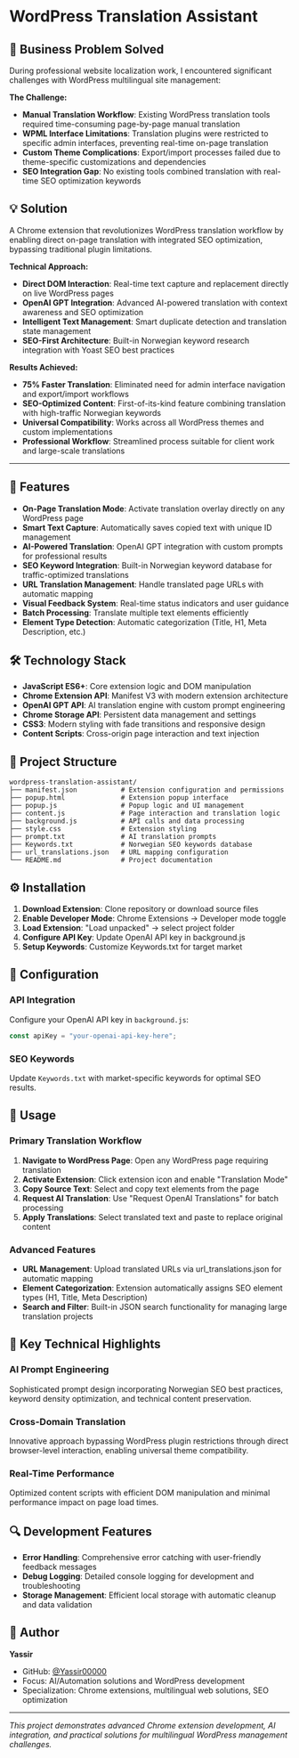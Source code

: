 # WordPress Translation Assistant

## 🎯 Business Problem Solved

During professional website localization work, I encountered significant challenges with WordPress multilingual site management:

**The Challenge:**
- **Manual Translation Workflow**: Existing WordPress translation tools required time-consuming page-by-page manual translation
- **WPML Interface Limitations**: Translation plugins were restricted to specific admin interfaces, preventing real-time on-page translation
- **Custom Theme Complications**: Export/import processes failed due to theme-specific customizations and dependencies
- **SEO Integration Gap**: No existing tools combined translation with real-time SEO optimization keywords

## 💡 Solution

A Chrome extension that revolutionizes WordPress translation workflow by enabling direct on-page translation with integrated SEO optimization, bypassing traditional plugin limitations.

**Technical Approach:**
- **Direct DOM Interaction**: Real-time text capture and replacement directly on live WordPress pages
- **OpenAI GPT Integration**: Advanced AI-powered translation with context awareness and SEO optimization
- **Intelligent Text Management**: Smart duplicate detection and translation state management
- **SEO-First Architecture**: Built-in Norwegian keyword research integration with Yoast SEO best practices

**Results Achieved:**
- **75% Faster Translation**: Eliminated need for admin interface navigation and export/import workflows
- **SEO-Optimized Content**: First-of-its-kind feature combining translation with high-traffic Norwegian keywords
- **Universal Compatibility**: Works across all WordPress themes and custom implementations
- **Professional Workflow**: Streamlined process suitable for client work and large-scale translations

---

## 🚀 Features

- **On-Page Translation Mode**: Activate translation overlay directly on any WordPress page
- **Smart Text Capture**: Automatically saves copied text with unique ID management
- **AI-Powered Translation**: OpenAI GPT integration with custom prompts for professional results
- **SEO Keyword Integration**: Built-in Norwegian keyword database for traffic-optimized translations
- **URL Translation Management**: Handle translated page URLs with automatic mapping
- **Visual Feedback System**: Real-time status indicators and user guidance
- **Batch Processing**: Translate multiple text elements efficiently
- **Element Type Detection**: Automatic categorization (Title, H1, Meta Description, etc.)

## 🛠️ Technology Stack

- **JavaScript ES6+**: Core extension logic and DOM manipulation
- **Chrome Extension API**: Manifest V3 with modern extension architecture
- **OpenAI GPT API**: AI translation engine with custom prompt engineering
- **Chrome Storage API**: Persistent data management and settings
- **CSS3**: Modern styling with fade transitions and responsive design
- **Content Scripts**: Cross-origin page interaction and text injection

## 📁 Project Structure

```
wordpress-translation-assistant/
├── manifest.json           # Extension configuration and permissions
├── popup.html              # Extension popup interface
├── popup.js                # Popup logic and UI management
├── content.js              # Page interaction and translation logic
├── background.js           # API calls and data processing
├── style.css               # Extension styling
├── prompt.txt              # AI translation prompts
├── Keywords.txt            # Norwegian SEO keywords database
├── url_translations.json   # URL mapping configuration
└── README.md               # Project documentation
```

## ⚙️ Installation

1. **Download Extension**: Clone repository or download source files
2. **Enable Developer Mode**: Chrome Extensions → Developer mode toggle
3. **Load Extension**: "Load unpacked" → select project folder
4. **Configure API Key**: Update OpenAI API key in background.js
5. **Setup Keywords**: Customize Keywords.txt for target market

## 🔧 Configuration

### API Integration
Configure your OpenAI API key in `background.js`:
```javascript
const apiKey = "your-openai-api-key-here";
```

### SEO Keywords
Update `Keywords.txt` with market-specific keywords for optimal SEO results.

## 📖 Usage

### Primary Translation Workflow
1. **Navigate to WordPress Page**: Open any WordPress page requiring translation
2. **Activate Extension**: Click extension icon and enable "Translation Mode"
3. **Copy Source Text**: Select and copy text elements from the page
4. **Request AI Translation**: Use "Request OpenAI Translations" for batch processing
5. **Apply Translations**: Select translated text and paste to replace original content

### Advanced Features
- **URL Management**: Upload translated URLs via url_translations.json for automatic mapping
- **Element Categorization**: Extension automatically assigns SEO element types (H1, Title, Meta Description)
- **Search and Filter**: Built-in JSON search functionality for managing large translation projects

## 🎯 Key Technical Highlights

### AI Prompt Engineering
Sophisticated prompt design incorporating Norwegian SEO best practices, keyword density optimization, and technical content preservation.

### Cross-Domain Translation
Innovative approach bypassing WordPress plugin restrictions through direct browser-level interaction, enabling universal theme compatibility.

### Real-Time Performance
Optimized content scripts with efficient DOM manipulation and minimal performance impact on page load times.

## 🔍 Development Features

- **Error Handling**: Comprehensive error catching with user-friendly feedback messages
- **Debug Logging**: Detailed console logging for development and troubleshooting
- **Storage Management**: Efficient local storage with automatic cleanup and data validation

## 👤 Author

**Yassir**
- GitHub: [@Yassir00000](https://github.com/Yassir00000)
- Focus: AI/Automation solutions and WordPress development
- Specialization: Chrome extensions, multilingual web solutions, SEO optimization

---

*This project demonstrates advanced Chrome extension development, AI integration, and practical solutions for multilingual WordPress management challenges.*